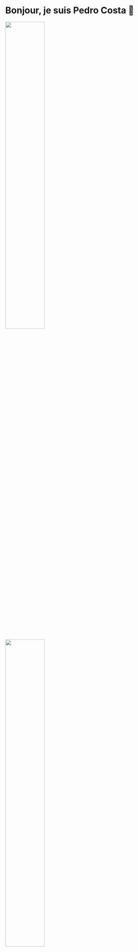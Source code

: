 # Bonjour, je suis Pedro Costa 👋

<p align=left>
<!-- <img algin='left' width='49%' src='https://github-readme-stats.vercel.app/api?username=tynab&count_private=true&show_icons=true&theme=dracula' /> -->
<img algin='left' width='49.7%' src='https://readme-stats-fabio-vicente.vercel.app/api?username=Poetta12&count_private=true&show_icons=true&theme=dracula' />
<img algin='right' width='49.7%' src='https://github-readme-streak-stats.herokuapp.com/?user=Poetta12&theme=dracula' />
</p>

[dashboard WakaTime](https://gist.github.com/Poetta12/a09c1e225492d950e2152dfc17297fb0.js")

## À propos de moi

Avec une carrière réussie dans le commerce et la gestion, j'ai récemment fait la transition vers le domaine du développement numérique pour relever les défis et saisir les opportunités du monde moderne.

Ayant obtenu un premier certificat en développement web et mobile Front-end et déterminé à approfondir mes compétences, je me suis engagé dans ce programme intensif au Campus Numérique pour améliorer mes connaissances en algorithmie et programmation en vue de devenir Full Stack et Software Développer.

Captivé par l'innovation technologique et animé par le désir de créer des solutions numériques impactantes, je suis prêt à relever de nouveaux défis et à contribuer aux succès de projets numériques ambitieux.

## Mes projets
### Portfolio.
### Poettatch.fr

**Poettatch.fr** est mon portfolio personnel développé avec Vue.js, mettant en avant mes compétences en développement web. Ce site constitue une vitrine interactive de mon travail, conçue pour refléter mon expertise et ma passion pour la création d'applications web modernes.

#### 🚀 **Objectif du Projet**

Le portfolio est conçu pour offrir une vue complète de mes compétences techniques et de mon parcours professionnel. Il présente une interface utilisateur attrayante, avec un design responsive pour garantir une expérience optimale sur tous les appareils.

#### 🛠️ **Technologies Utilisées**

- **Vue.js & JavaScript** : Pour une interface dynamique et interactive, enrichie par des animations fluides et des fonctionnalités avancées.
- **HTML & CSS** : Pour structurer et styliser le contenu, avec une attention particulière portée au design et à la responsivité.
- **CSS Personnalisé** : Pour un style unique et harmonieux, adapté à la présentation de chaque élément.

#### 🎨 **Fonctionnalités Clés**

- **Interface Interactive** : Navigation fluide et intuitive, avec des animations qui améliorent l'expérience utilisateur.
- **Sections Informatives** : Comprend des informations personnelles, des liens professionnels (LinkedIn, GitHub), un aperçu de mon parcours éducatif, ainsi que mes compétences techniques et expériences professionnelles.
- **Design Responsive** : Optimisé pour tous les types d'appareils, garantissant une expérience utilisateur cohérente sur desktop et mobile.

#### 🌟 **Points Forts**

- **Expérience Utilisateur Enrichie** : Grâce à Vue.js et aux animations en JavaScript, le site offre une expérience fluide et engageante.
- **Esthétique Soignée** : Chaque élément est stylisé avec soin, utilisant CSS personnalisé pour un design harmonieux et professionnel.
- **Vitrine de Compétences** : Le portfolio met en avant non seulement mes compétences techniques mais aussi ma capacité à concevoir des interfaces utilisateur modernes et ergonomiques.

#### 💡 **Pourquoi Ce Projet ?**

Poettatch.fr représente une démonstration concrète de mon expertise en développement web. Il illustre ma capacité à créer des interfaces utilisateur attrayantes et fonctionnelles, tout en répondant aux attentes actuelles du marché du développement web. Ce projet reflète mon engagement à aller toujours plus loin dans l'amélioration de mes compétences et dans la réalisation d'applications innovantes.



### hotel_project
# Hotel Management System

**Hotel Management System** est un projet d'entraînement complet destiné à perfectionner mes compétences en développement web avec Laravel, PHP, Vue.js et JavaScript. Ce projet illustre ma capacité à créer des applications web robustes et fonctionnelles, avec une attention particulière portée à l'expérience utilisateur et à la gestion des données.

## 🚀 Objectif du Projet

L'application de gestion hôtelière permet de gérer les réservations, les chambres, les clients et les employés d'un hôtel. Elle offre une interface intuitive et réactive pour faciliter la gestion quotidienne d'un établissement hôtelier.

## 🛠️ Technologies Utilisées

- **Laravel & PHP** : Pour la gestion backend, l'API RESTful, et les opérations CRUD, avec une attention particulière portée à la sécurité et à l'optimisation des performances.
- **Vue.js & JavaScript** : Pour une interface utilisateur dynamique et interactive, permettant une expérience fluide et réactive.
- **Vite** : Pour une compilation rapide des assets et un développement optimisé.
- **Tailwind CSS** : Pour un design moderne et responsive, adapté à tous les appareils.

## 🎨 Fonctionnalités Clés

- **Gestion des Réservations** : Création, modification et annulation des réservations avec un système de calendrier intégré.
- **Administration des Chambres** : Suivi des disponibilités, gestion des types de chambres et des tarifs.
- **Gestion des Clients** : Enregistrement et gestion des informations des clients avec des options de filtrage et de recherche avancées.
- **Interface Utilisateur Réactive** : Conception d'une interface élégante et fluide, optimisée pour une utilisation sur desktop et mobile.

## 🌟 Points Forts

- **Expérience Utilisateur Optimisée** : Grâce à l'utilisation de Vue.js, l'application offre une interface utilisateur moderne et réactive, avec des transitions et animations soignées.
- **Code Évolutif et Maintenable** : Architecturé selon les meilleures pratiques de Laravel et Vue.js, garantissant une maintenance facile et des évolutions futures sans accrocs.
- **Design Adaptatif** : Responsive design assurant une expérience utilisateur cohérente sur tous les types d'appareils.

## 💡 Pourquoi Ce Projet ?

Ce projet démontre mes compétences en création d'applications web complexes, combinant des technologies modernes pour offrir des solutions de gestion efficaces et élégantes. Il représente non seulement mon expertise technique mais aussi ma capacité à concevoir des interfaces utilisateur attrayantes et fonctionnelles, répondant aux besoins actuels du marché du développement web.

## Compétences
- **Langages**: Java, JavaScript, PHP, HTML, CSS, etc.
- **Technologies**: Vue.js, Laravel, Symphony, MySQL, WordPress, Agile, Scrum, etc

## Contact
- [Poettatech](https://www.poettatech.fr)
- [LinkedIn](https://linkedin.com/in/pedronfcosta)
- [Twitter](https://x.com/poettawds)
- [Email](mailto:pedro.costa@poettatech.com)


